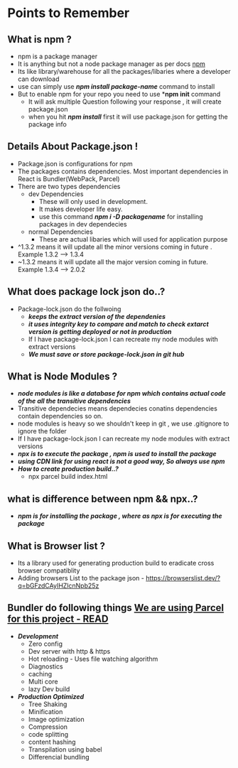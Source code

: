 # Points to Remember

## What is npm ? 
- npm is a package manager 
- It is anything but not a node package manager as per docs [npm](https://www.npmjs.com/)
- Its like library/warehouse for all the packages/libaries where a developer can download
- use can simply use ***npm install package-name*** command to install
- But to enable npm for your repo you need to use ***npm init** command 
    - It will ask multiple Question following your response , it will create package.json
    - when you hit ***npm install*** first it will use package.json for getting the package info

## Details About Package.json !
- Package.json is configurations for npm
- The packages contains dependencies. Most important dependencies in React is Bundler(WebPack, Parcel)
- There are two types dependencies 
    - dev Dependencies 
        - These will only used in development.
        - It makes developer life easy.
        - use this command ***npm i -D packagename*** for installing packages in dev dependecies
    - normal Dependencies
        - These are actual libaries which will used for application purpose
- ^1.3.2 means it will update all the minor versions  coming in future . Example 1.3.2 --> 1.3.4
- ~1.3.2 means it will update all the major version coming in future. Example 1.3.4 --> 2.0.2

## What does package lock json do..?
- Package-lock.json do the follwoing
    - ***keeps the extract version of the dependenies***
    - ***it uses integrity key to compare and match  to check extarct version is getting deployed or not in production***
    - If I have package-lock.json I can recreate my node modules with extract versions
    - ***We must save or store package-lock.json in git hub***

## What is Node Modules ?
- ***node modules is like a database for npm which contains actual code of the all the transitive dependencies***
- Transitive dependecies means dependecies conatins dependencies contain dependencies so on.
- node modules is heavy so we shouldn't keep in git , we use .gitignore to ignore the folder
- If I have package-lock.json I can recreate my node modules with extract versions
- ***npx is to execute the package , npm is used to install the package***
- ***using CDN link for using react is not a good way, So always use npm***
- ***How to create production build..?***
    - npx parcel build  index.html
## what is difference between npm && npx..?
- ***npm is for installing the package , where as npx is for executing the package***

## What is Browser list ?
- Its a library used for generating production build to eradicate cross browser compatiblity
- Adding browsers List to the package json - https://browserslist.dev/?q=bGFzdCAyIHZlcnNpb25z

## Bundler do following things [We are using Parcel for this project - READ](https://parceljs.org/)
- ***Development***
    - Zero config
    - Dev server with http & https
    - Hot reloading - Uses file watching algorithm
    - Diagnostics
    - caching
    - Multi core
    - lazy Dev build
- ***Production Optimized***
    - Tree Shaking
    - Minification
    - Image optimization
    - Compression
    - code splitting
    - content hashing
    - Transpilation using babel
    - Differencial bundling